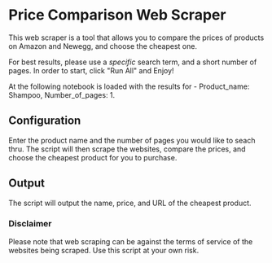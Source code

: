 # Price Comparison Web Scraper

This web scraper is a tool that allows you to compare the prices of products on Amazon and Newegg, and choose the cheapest one.

For best results, please use a *specific* search term, and a short number of pages.
In order to start, click "Run All" and Enjoy! 

At the following notebook is loaded with the results for - Product_name: Shampoo, Number_of_pages: 1. 

## Configuration

Enter the product name and the number of pages you would like to seach thru. The script will then scrape the websites, compare the prices, and choose the cheapest product for you to purchase.

## Output

The script will output the name, price, and URL of the cheapest product.

### Disclaimer

Please note that web scraping can be against the terms of service of the websites being scraped. Use this script at your own risk.
